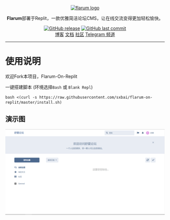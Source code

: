 <p align="center">
    <a href="https://flarum.org/" target="_blank" rel="noopener noreferrer">
        <img width="100" src="https://flarum.org/assets/img/logo.png" alt="flarum logo" />
    </a>
</p>

<p align="center"><b>Flarum</b>部署于Replit，一款优雅简洁论坛CMS，让在线交流变得更加轻松愉快。</p>

<p align="center">
<a href="https://github.com/sxbai/flarum-on-replit/releases"><img alt="GitHub release" src="https://img.shields.io/github/release/sxbai/flarum-on-replit.svg?style=flat-square&include_prereleases" /></a>
<a href="https://github.com/sxbai/flarum-on-replit/commits"><img alt="GitHub last commit" src="https://img.shields.io/github/last-commit/sxbai/flarum-on-replit.svg?style=flat-square" /></a>

<br />
<a href="https://blog.sxbai.com">博客</a>
<a href="https://docs.flarum.org/zh/">文档</a>
<a href="https://discuss.flarum.org/">社区</a>
<a href="https://t.me/sxbai">Telegram 频道</a>
</p>

------------------------------
# 使用说明
欢迎Fork本项目，Flarum-On-Replit

一键搭建脚本 (环境选择`Bash` 或 `Blank Repl`)
```
bash <(curl -s https://raw.githubusercontent.com/sxbai/flarum-on-replit/master/install.sh)
```
## 演示图
![](https://raw.githubusercontent.com/sxbai/flarum-on-replit/master/2023-03-31211933.png)
